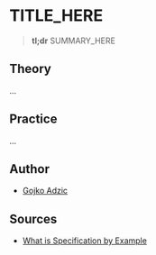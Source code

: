 # TITLE_HERE

> **tl;dr** SUMMARY_HERE

## Theory

...

## Practice

...

## Author

- [Gojko Adzic](https://gojko.net/)

## Sources

- [What is Specification by Example](https://blog.red-badger.com/blog/2012/07/31/what-is-specification-by-example)

